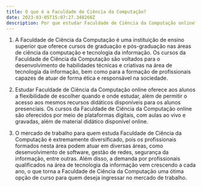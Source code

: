 ```yaml
---
title: O que é a Faculdade de Ciência da Computação?
date: 2023-03-05T15:07:27.348266Z
description: Por que estudar Faculdade de Ciência da Computação online?
---
```


1. A Faculdade de Ciência da Computação é uma instituição de ensino superior que oferece cursos de graduação e pós-graduação nas áreas de ciência da computação e tecnologia da informação. Os cursos da Faculdade de Ciência da Computação são voltados para o desenvolvimento de habilidades técnicas e criativas na área de tecnologia da informação, bem como para a formação de profissionais capazes de atuar de forma ética e responsável na sociedade.

2. Estudar Faculdade de Ciência da Computação online oferece aos alunos a flexibilidade de escolher quando e onde estudar, além de permitir o acesso aos mesmos recursos didáticos disponíveis para os alunos presenciais. Os cursos da Faculdade de Ciência da Computação online são oferecidos por meio de plataformas digitais, com aulas ao vivo e gravadas, além de material didático disponível online.

3. O mercado de trabalho para quem estuda Faculdade de Ciência da Computação é extremamente diversificado, pois os profissionais formados nesta área podem atuar em diversas áreas, como desenvolvimento de software, gestão de redes, segurança da informação, entre outras. Além disso, a demanda por profissionais qualificados na área de tecnologia da informação vem crescendo a cada ano, o que torna a Faculdade de Ciência da Computação uma ótima opção de curso para quem deseja ingressar no mercado de trabalho.